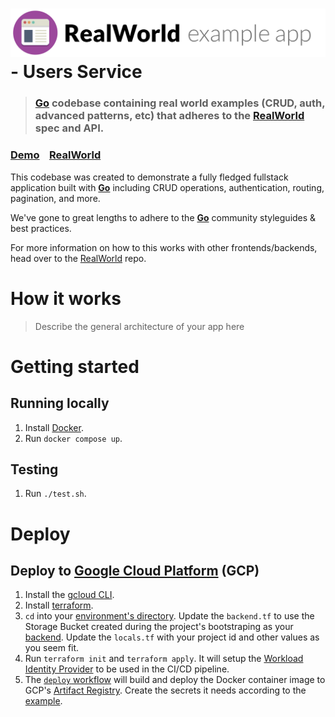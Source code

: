 # ![RealWorld Example App](logo.png) - Users Service

> ### [Go](https://go.dev/) codebase containing real world examples (CRUD, auth, advanced patterns, etc) that adheres to the [RealWorld](https://github.com/gothinkster/realworld) spec and API.


### [Demo](https://demo.realworld.io/)&nbsp;&nbsp;&nbsp;&nbsp;[RealWorld](https://github.com/gothinkster/realworld)


This codebase was created to demonstrate a fully fledged fullstack application built with **[Go](https://go.dev/)** including CRUD operations, authentication, routing, pagination, and more.

We've gone to great lengths to adhere to the **[Go](https://go.dev/)** community styleguides & best practices.

For more information on how to this works with other frontends/backends, head over to the [RealWorld](https://github.com/gothinkster/realworld) repo.


# How it works

> Describe the general architecture of your app here

# Getting started

## Running locally

1. Install [Docker](https://docs.docker.com/get-docker/).
1. Run `docker compose up`.

## Testing

1. Run `./test.sh`.

# Deploy

## Deploy to [Google Cloud Platform](https://cloud.google.com/) (GCP)

1. Install the [gcloud CLI](https://cloud.google.com/sdk/docs/install).
1. Install [terraform](https://www.terraform.io).
1. `cd` into your [environment's directory](./deploy/gcp/terraform/environments/dev). Update the `backend.tf` to use the Storage Bucket created during the project's bootstraping as your [backend](https://www.terraform.io/language/settings/backends/gcs). Update the `locals.tf` with your project id and other values as you seem fit.
1. Run `terraform init` and `terraform apply`. It will setup the [Workload Identity Provider](https://github.com/terraform-google-modules/terraform-google-github-actions-runners/tree/v3.0.0/modules/gh-oidc) to be used in the CI/CD pipeline.
1. The [`deploy` workflow](./.github/workflows/deploy.yaml) will build and deploy the Docker container image to GCP's [Artifact Registry](https://cloud.google.com/artifact-registry). Create the secrets it needs according to the [example](https://github.com/terraform-google-modules/terraform-google-github-actions-runners/tree/v3.0.0/modules/gh-oidc#github-workflow).
